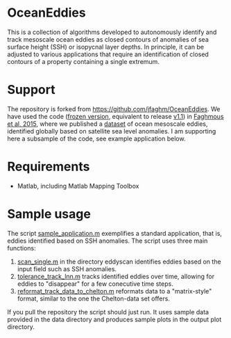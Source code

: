 # OceanEddies
This is a  collection of algorithms developed to autonomously identify and track mesoscale ocean
eddies as closed contours of anomalies of sea surface height (SSH) or isopycnal layer depths. In principle, it can be adjusted to various applications that require an identification of closed contours of a property containing a single extremum.

# Support
The repository is forked from https://github.com/jfaghm/OceanEddies. We have used the code ([frozen version](https://zenodo.org/record/13037#.XV6C3pMzZSw), equivalent to release [v1.1](https://github.com/ifrenger/OceanEddies/releases)) in [Faghmous et al, 2015](https://www.nature.com/articles/sdata201528), where we published a [dataset]( http://dx.doi.org/10.5061/dryad.gp40h) of ocean mesoscale eddies, identified globally based on satellite sea level anomalies. I am supporting here a subsample of the code, see example application below. 

# Requirements
 + Matlab, including Matlab Mapping Toolbox

# Sample usage
The script [sample_application.m](sample_application.m) exemplifies a standard application, that is, eddies identified based on SSH anomalies. The script uses three main functions:
1. [scan_single.m](eddyscan/scan_single.m) in the directory eddyscan identifies eddies based on the input field such as SSH anomalies.
2. [tolerance_track_lnn.m](track_lnn/tolerance_track_lnn.m) tracks identified eddies over time, allowing for eddies to "disappear" for a few conecutive time steps.
3. [reformat_track_data_to_chelton.m](track_lnn/reformat_track_data_to_chelton.m) reformats data to a "matrix-style" format, similar to the one the Chelton-data set offers.

If you pull the repository the script should just run. It uses sample data provided in the data directory and produces sample plots in the output plot directory.
